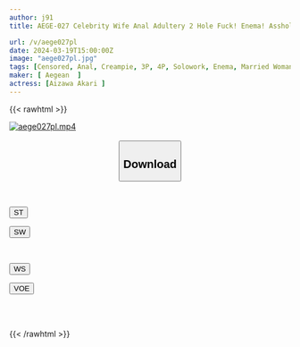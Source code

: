 ```yaml
---
author: j91
title: AEGE-027 Celebrity Wife Anal Adultery 2 Hole Fuck! Enema! Asshole Training! Ai Prayer

url: /v/aege027pl
date: 2024-03-19T15:00:00Z
image: "aege027pl.jpg"
tags: [Censored, Anal, Creampie, 3P, 4P, Solowork, Enema, Married Woman, Evil, Cruel Expression, Dark System	]
maker: [ Aegean  ]
actress: [Aizawa Akari ]
---
```



{{< rawhtml >}}

<div class="video" data-videoid="bRjqGw4JVpuPbLD">
    <a href="javascript:;">
        <img src="/v/aege027pl/aege027pl.jpg" width="WIDTH" height="HEIGHT" alt="aege027pl.mp4" loading="lazy">
    </a>
</div>

<script type="text/javascript" src="https://j91.asia/asset/on-demand-st.js"></script>

<br>
  <link rel="stylesheet" href="https://j91.asia/asset/bs5.css">
  
  <center>
  <button class="btn btn-primary" type="button" data-bs-toggle="collapse" data-bs-target=".multi-collapse" aria-expanded="false" aria-controls="multiCollapseExample1 multiCollapseExample2"><h2>Download</h2></button></center>
</p>
<div class="row">
  <div class="col">
    <div class="collapse multi-collapse" id="multiCollapseExample1">
      <div class="card card-body">
	      	      <br>
<div class="buttons">  
<p><a href="https://streamtape.to/v/bRjqGw4JVpuPbLD" target="_blank"><button class="btn-hover color-3"><i class="fa fa-download"></i> ST</button></a></p>
<p><a href="https://asnwish.com/h2d95b7lkgx5" target="_blank"><button class="btn-hover color-2"><i class="fa fa-download"></i> SW</button></a></p></div>
    </div>
  </div>
</div>
  <div class="col">
    <div class="collapse multi-collapse" id="multiCollapseExample2">
      <div class="card card-body">
	      <br>
<div class="buttons">
<p><a href="https://wolfstream.tv/hzve8w86qaeb"><button class="btn-hover color-9"><i class="fa fa-download"></i> WS</button></a></p>
<p><a href="https://voe.sx/vjnhz3hi0j6n"><button class="btn-hover color-8"><i class="fa fa-download"></i> VOE</button></a></p></div>
<br><br>
      </div>
    </div>
  </div>
</div>

{{< /rawhtml >}}